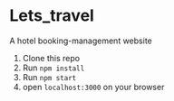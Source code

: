 # Lets_travel
A hotel booking-management website

1. Clone this repo
2. Run `npm install`
3. Run `npm start`
4. open `localhost:3000` on your browser
